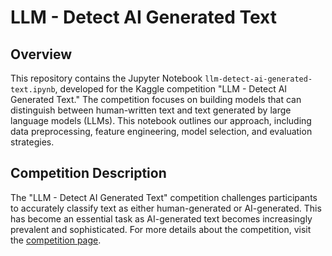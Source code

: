 # LLM - Detect AI Generated Text

## Overview
This repository contains the Jupyter Notebook `llm-detect-ai-generated-text.ipynb`, developed for the Kaggle competition "LLM - Detect AI Generated Text." The competition focuses on building models that can distinguish between human-written text and text generated by large language models (LLMs). This notebook outlines our approach, including data preprocessing, feature engineering, model selection, and evaluation strategies.

## Competition Description
The "LLM - Detect AI Generated Text" competition challenges participants to accurately classify text as either human-generated or AI-generated. This has become an essential task as AI-generated text becomes increasingly prevalent and sophisticated. For more details about the competition, visit the [competition page](https://www.kaggle.com/competitions/llm-detect-ai-generated-text).

